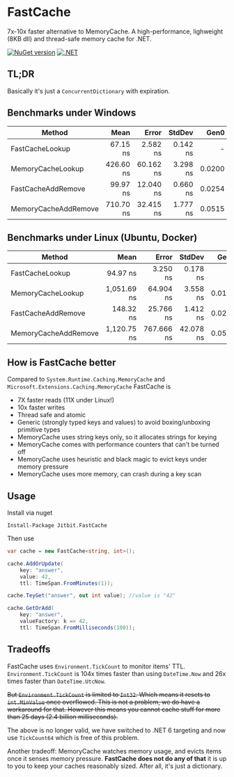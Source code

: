 # FastCache

7x-10x faster alternative to MemoryCache. A high-performance, lighweight (8KB dll) and thread-safe memory cache for .NET.

[![NuGet version](https://badge.fury.io/nu/jitbit.fastcache.svg)](https://badge.fury.io/nu/jitbit.fastcache)
[![.NET](https://github.com/jitbit/FastCache/actions/workflows/dotnet.yml/badge.svg)](https://github.com/jitbit/FastCache/actions/workflows/dotnet.yml)

## TL;DR

Basically it's just a `ConcurrentDictionary` with expiration.

## Benchmarks under Windows

|               Method |      Mean |     Error |   StdDev |   Gen0 | Allocated |
|--------------------- |----------:|----------:|---------:|-------:|----------:|
|    FastCacheLookup   | 67.15 ns  |  2.582 ns | 0.142 ns |      - |         - |
|    MemoryCacheLookup | 426.60 ns | 60.162 ns | 3.298 ns | 0.0200 |     128 B |
|   FastCacheAddRemove |  99.97 ns | 12.040 ns | 0.660 ns | 0.0254 |     160 B |
| MemoryCacheAddRemove | 710.70 ns | 32.415 ns | 1.777 ns | 0.0515 |     328 B |

## Benchmarks under Linux (Ubuntu, Docker)

|               Method |        Mean |      Error |    StdDev |   Gen0 | Allocated |
|--------------------- |------------:|-----------:|----------:|-------:|----------:|
|      FastCacheLookup |    94.97 ns |   3.250 ns |  0.178 ns |      - |         - |
|    MemoryCacheLookup | 1,051.69 ns |  64.904 ns |  3.558 ns | 0.0191 |     128 B |
|   FastCacheAddRemove |   148.32 ns |  25.766 ns |  1.412 ns | 0.0253 |     160 B |
| MemoryCacheAddRemove | 1,120.75 ns | 767.666 ns | 42.078 ns | 0.0515 |     328 B |

## How is FastCache better

Compared to `System.Runtime.Caching.MemoryCache` and `Microsoft.Extensions.Caching.MemoryCache` FastCache is

* 7X faster reads (11X under Linux!)
* 10x faster writes
* Thread safe and atomic
* Generic (strongly typed keys and values) to avoid boxing/unboxing primitive types
* MemoryCache uses string keys only, so it allocates strings for keying
* MemoryCache comes with performance counters that can't be turned off
* MemoryCache uses heuristic and black magic to evict keys under memory pressure
* MemoryCache uses more memory, can crash during a key scan

## Usage

Install via nuget

```
Install-Package Jitbit.FastCache
```

Then use

```csharp
var cache = new FastCache<string, int>();

cache.AddOrUpdate(
	key: "answer",
	value: 42,
	ttl: TimeSpan.FromMinutes(1));

cache.TeyGet("answer", out int value); //value is "42"

cache.GetOrAdd(
	key: "answer",
	valueFactory: k => 42,
	ttl: TimeSpan.FromMilliseconds(100));

```

## Tradeoffs

FastCache uses `Environment.TickCount` to monitor items' TTL. `Environment.TickCount` is 104x times faster than using `DateTime.Now` and 26x times faster than `DateTime.UtcNow`.

~~But `Environment.TickCount` is limited to `Int32`. Which means it resets to `int.MinValue` once overflowed. This is not a problem, we do have a workaround for that. However this means you cannot cache stuff for more than 25 days (2.4 billion milliseconds).~~

The above is no longer valid, we have switched to .NET 6 targeting and now use `TickCount64` which is free of this problem.

Another tradeoff: MemoryCache watches memory usage, and evicts items once it senses memory pressure. **FastCache does not do any of that** it is up to you to keep your caches reasonably sized. After all, it's just a dictionary.
